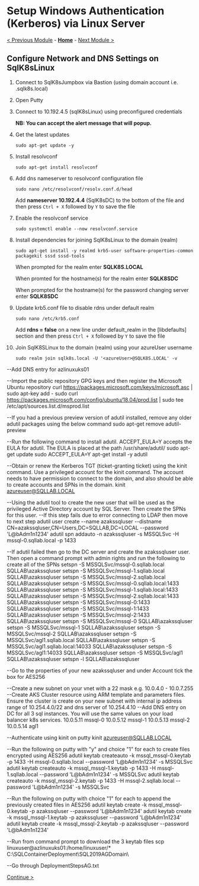 # Setup Windows Authentication (Kerberos) via Linux Server

[< Previous Module](../modules/setup.md) - **[Home](../README.md)** - [Next Module >]()

## Configure Network and DNS Settings on SqlK8sLinux

1. Connect to SqlK8sJumpbox via Bastion (using domain account i.e. <azureUser>.sqlk8s.local)

2. Open Putty

3. Connect to 10.192.4.5 (sqlK8sLinux) using preconfigured credentials

    **NB: You can accept the alert message that will popup.**

4. Get the latest updates

    ```text
    sudo apt-get update -y
    ```

5. Install resolvconf

    ```text
    sudo apt-get install resolvconf
    ```

6. Add dns nameserver to resolvconf configuration file

    ```text
    sudo nano /etc/resolvconf/resolv.conf.d/head
    ```

    Add **nameserver 10.192.4.4** (SqlK8sDC) to the bottom of the file and then press `Ctrl + X` followed by `Y` to save the file

7. Enable the resolvconf service

    ```text
    sudo systemctl enable --now resolvconf.service
    ```

8. Install dependencies for joining SqlK8sLinux to the domain (realm)

    ```text
    sudo apt-get install -y realmd krb5-user software-properties-common packagekit sssd sssd-tools
    ```

    When prompted for the realm enter **SQLK8S.LOCAL**

    When promted for the hostname(s) for the realm enter **SQLK8SDC**

    When prompted for the hostname(s) for the password changing server enter **SQLK8SDC**

9. Update krb5.conf file to disable rdns under default realm

    ```text
    sudo nano /etc/krb5.conf
    ```

    Add **rdns = false** on a new line under default_realm in the \[libdefaults\] section and then press `Ctrl + X` followed by `Y` to save the file

10. Join SqlK8SLinux to the domain (realm) using your azureUser username

    ```text
    sudo realm join sqlk8s.local -U '<azureUser>@SQLK8S.LOCAL' -v
    ```


--Add DNS entry for azlinuxuks01

--Import the public repository GPG keys and then register the Microsoft Ubuntu repository
curl https://packages.microsoft.com/keys/microsoft.asc | sudo apt-key add -
sudo curl https://packages.microsoft.com/config/ubuntu/18.04/prod.list | sudo tee /etc/apt/sources.list.d/msprod.list

--If you had a previous preview version of adutil installed, remove any older adutil packages using the below command
sudo apt-get remove adutil-preview

--Run the following command to install adutil. ACCEPT_EULA=Y accepts the EULA for adutil. The EULA is placed at the path /usr/share/adutil/
sudo apt-get update
sudo ACCEPT_EULA=Y apt-get install -y adutil

--Obtain or renew the Kerberos TGT (ticket-granting ticket) using the kinit command. Use a privileged account for the kinit command. The account needs to have permission to connect to the domain, and also should be able to create accounts and SPNs in the domain.
kinit azureuser@SQLLAB.LOCAL

--Using the adutil tool to create the new user that will be used as the privileged Active Directory account by SQL Server.  Then create the SPNs for this user.
--If this step fails due to error connecting to LDAP then move to next step
adutil user create --name azakssqluser --distname CN=azakssqluser,CN=Users,DC=SQLLAB,DC=LOCAL --password 'L@bAdm1n1234'
adutil spn addauto -n azakssqluser -s MSSQLSvc -H mssql-0.sqllab.local -p 1433

--If adutil failed then go to the DC server and create the azakssqluser user.  Then open a command prompt with admin rights and run the following to create all of the SPNs
setspn -S MSSQLSvc/mssql-0.sqllab.local SQLLAB\azakssqluser
setspn -S MSSQLSvc/mssql-1.sqllab.local SQLLAB\azakssqluser
setspn -S MSSQLSvc/mssql-2.sqllab.local SQLLAB\azakssqluser
setspn -S MSSQLSvc/mssql-0.sqllab.local:1433 SQLLAB\azakssqluser
setspn -S MSSQLSvc/mssql-1.sqllab.local:1433 SQLLAB\azakssqluser
setspn -S MSSQLSvc/mssql-2.sqllab.local:1433 SQLLAB\azakssqluser
setspn -S MSSQLSvc/mssql-0:1433 SQLLAB\azakssqluser
setspn -S MSSQLSvc/mssql-1:1433 SQLLAB\azakssqluser
setspn -S MSSQLSvc/mssql-2:1433 SQLLAB\azakssqluser
setspn -S MSSQLSvc/mssql-0 SQLLAB\azakssqluser
setspn -S MSSQLSvc/mssql-1 SQLLAB\azakssqluser
setspn -S MSSQLSvc/mssql-2 SQLLAB\azakssqluser
setspn -S MSSQLSvc/agl1.sqllab.local SQLLAB\azakssqluser
setspn -S MSSQLSvc/agl1.sqllab.local:14033 SQLLAB\azakssqluser
setspn -S MSSQLSvc/agl1:14033 SQLLAB\azakssqluser
setspn -S MSSQLSvc/agl1 SQLLAB\azakssqluser
setspn -l SQLLAB\azakssqluser

--Go to the properties of your new azakssqluser and under Account tick the box for AES256

--Create a new subnet on your vnet with a 22 mask e.g. 10.0.4.0 - 10.0.7.255
--Create AKS Cluster resource using ARM template and parameters files.  Ensure the cluster is create on your new subnet with internal ip address range of 10.254.4.0/22 and dns server of 10.254.4.10
--Add DNS entry on DC for all 3 sql instances.  You will use the same values on your load balancer k8s services.
10.0.5.11 mssql-0
10.0.5.12 mssql-1
10.0.5.13 mssql-2
10.0.5.14 agl1

--Authenticate using kinit on putty
kinit azureuser@SQLLAB.LOCAL

--Run the following on putty with "y" and choice "1" for each to create files encrypted using AES256
adutil keytab createauto -k mssql_mssql-0.keytab -p 1433 -H mssql-0.sqllab.local --password 'L@bAdm1n1234' -s MSSQLSvc
adutil keytab createauto -k mssql_mssql-1.keytab -p 1433 -H mssql-1.sqllab.local --password 'L@bAdm1n1234' -s MSSQLSvc
adutil keytab createauto -k mssql_mssql-2.keytab -p 1433 -H mssql-2.sqllab.local --password 'L@bAdm1n1234' -s MSSQLSvc

--Run the following on putty with choice "1" for each to append the previously created files in AES256
adutil keytab create -k mssql_mssql-0.keytab -p azakssqluser --password 'L@bAdm1n1234'
adutil keytab create -k mssql_mssql-1.keytab -p azakssqluser --password 'L@bAdm1n1234'
adutil keytab create -k mssql_mssql-2.keytab -p azakssqluser --password 'L@bAdm1n1234'

--Run from command prompt to download the 3 keytab files
scp linuxuser@azlinuxuks01:/home/linuxuser/* C:\SQLContainerDeployment\SQL2019AGDomain\

--Go through DeploymentStepsAG.txt

[Continue >](../modules/kerberos.md)

